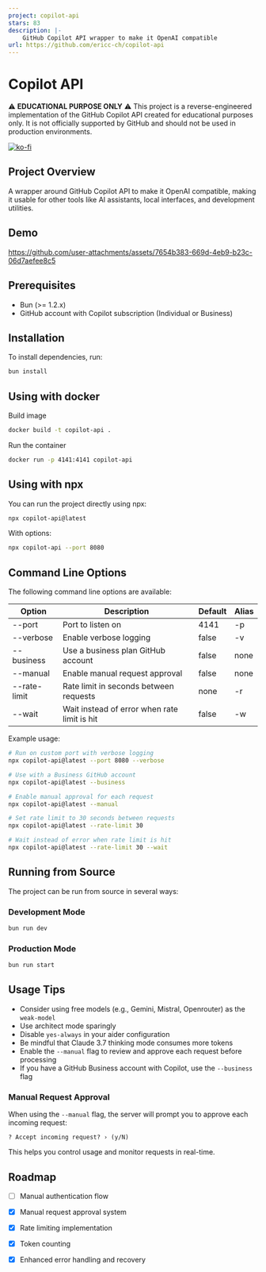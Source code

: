 ```yaml
---
project: copilot-api
stars: 83
description: |-
    GitHub Copilot API wrapper to make it OpenAI compatible
url: https://github.com/ericc-ch/copilot-api
---
```


# Copilot API

⚠️ **EDUCATIONAL PURPOSE ONLY** ⚠️
This project is a reverse-engineered implementation of the GitHub Copilot API created for educational purposes only. It is not officially supported by GitHub and should not be used in production environments.

[![ko-fi](https://ko-fi.com/img/githubbutton_sm.svg)](https://ko-fi.com/E1E519XS7W)

## Project Overview

A wrapper around GitHub Copilot API to make it OpenAI compatible, making it usable for other tools like AI assistants, local interfaces, and development utilities.

## Demo

https://github.com/user-attachments/assets/7654b383-669d-4eb9-b23c-06d7aefee8c5

## Prerequisites

- Bun (>= 1.2.x)
- GitHub account with Copilot subscription (Individual or Business)

## Installation

To install dependencies, run:

```sh
bun install
```

## Using with docker

Build image

```sh
docker build -t copilot-api .
```

Run the container

```sh
docker run -p 4141:4141 copilot-api
```

## Using with npx

You can run the project directly using npx:

```sh
npx copilot-api@latest
```

With options:

```sh
npx copilot-api --port 8080
```

## Command Line Options

The following command line options are available:

| Option       | Description                                  | Default | Alias |
| ------------ | -------------------------------------------- | ------- | ----- |
| --port       | Port to listen on                            | 4141    | -p    |
| --verbose    | Enable verbose logging                       | false   | -v    |
| --business   | Use a business plan GitHub account           | false   | none  |
| --manual     | Enable manual request approval               | false   | none  |
| --rate-limit | Rate limit in seconds between requests       | none    | -r    |
| --wait       | Wait instead of error when rate limit is hit | false   | -w    |

Example usage:

```sh
# Run on custom port with verbose logging
npx copilot-api@latest --port 8080 --verbose

# Use with a Business GitHub account
npx copilot-api@latest --business

# Enable manual approval for each request
npx copilot-api@latest --manual

# Set rate limit to 30 seconds between requests
npx copilot-api@latest --rate-limit 30

# Wait instead of error when rate limit is hit
npx copilot-api@latest --rate-limit 30 --wait
```

## Running from Source

The project can be run from source in several ways:

### Development Mode

```sh
bun run dev
```

### Production Mode

```sh
bun run start
```

## Usage Tips

- Consider using free models (e.g., Gemini, Mistral, Openrouter) as the `weak-model`
- Use architect mode sparingly
- Disable `yes-always` in your aider configuration
- Be mindful that Claude 3.7 thinking mode consumes more tokens
- Enable the `--manual` flag to review and approve each request before processing
- If you have a GitHub Business account with Copilot, use the `--business` flag

### Manual Request Approval

When using the `--manual` flag, the server will prompt you to approve each incoming request:

```
? Accept incoming request? › (y/N)
```

This helps you control usage and monitor requests in real-time.

## Roadmap

- [ ] Manual authentication flow
- [x] Manual request approval system
- [x] Rate limiting implementation
- [x] Token counting
- [x] Enhanced error handling and recovery

